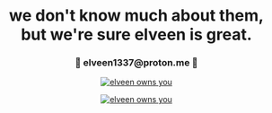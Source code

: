 <h1 align="center">we don't know much about them, but we're sure elveen is great.</h1>

<h3 align="center">📩 elveen1337@proton.me 📩</h3>
 
<p align="center">
<a href="https://www.instagram.com/elveen13/" target="blank"><img align="center" src="https://img.shields.io/badge/elveen13-black?logo=instagram" alt="elveen owns you" /></a>
</p>

<p align="center">
<a href="https://discord.gg/667" target="blank"><img align="center" src="https://img.shields.io/badge/667-black?logo=adidas" alt="elveen owns you" /></a>
</p>

<!--
**554960/554960** is a ✨ _special_ ✨ repository because its `README.md` (this file) appears on your GitHub profile.

Here are some ideas to get you started:

- 🔭 I’m currently working on ...
- 🌱 I’m currently learning ...
- 👯 I’m looking to collaborate on ...
- 🤔 I’m looking for help with ...
- 💬 Ask me about ...
- 📫 How to reach me: ...
- 😄 Pronouns: ...
- ⚡ Fun fact: ...
-->
